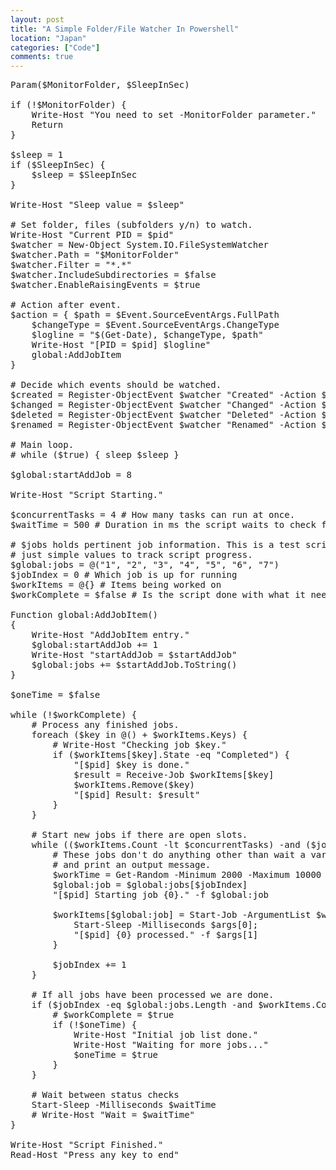 ```yaml
---
layout: post
title: "A Simple Folder/File Watcher In Powershell"
location: "Japan"
categories: ["Code"]
comments: true
---
```


<pre>
Param($MonitorFolder, $SleepInSec)

if (!$MonitorFolder) {
    Write-Host "You need to set -MonitorFolder parameter."
    Return
}

$sleep = 1
if ($SleepInSec) {
    $sleep = $SleepInSec
}

Write-Host "Sleep value = $sleep"

# Set folder, files (subfolders y/n) to watch.
Write-Host "Current PID = $pid"
$watcher = New-Object System.IO.FileSystemWatcher
$watcher.Path = "$MonitorFolder"
$watcher.Filter = "*.*"
$watcher.IncludeSubdirectories = $false
$watcher.EnableRaisingEvents = $true

# Action after event.
$action = { $path = $Event.SourceEventArgs.FullPath
    $changeType = $Event.SourceEventArgs.ChangeType
    $logline = "$(Get-Date), $changeType, $path"
    Write-Host "[PID = $pid] $logline"
    global:AddJobItem
}

# Decide which events should be watched.
$created = Register-ObjectEvent $watcher "Created" -Action $action
$changed = Register-ObjectEvent $watcher "Changed" -Action $action
$deleted = Register-ObjectEvent $watcher "Deleted" -Action $action
$renamed = Register-ObjectEvent $watcher "Renamed" -Action $action

# Main loop.
# while ($true) { sleep $sleep }

$global:startAddJob = 8

Write-Host "Script Starting."

$concurrentTasks = 4 # How many tasks can run at once.
$waitTime = 500 # Duration in ms the script waits to check for job status changes.

# $jobs holds pertinent job information. This is a test script so these are
# just simple values to track script progress.
$global:jobs = @("1", "2", "3", "4", "5", "6", "7")
$jobIndex = 0 # Which job is up for running
$workItems = @{} # Items being worked on
$workComplete = $false # Is the script done with what it needs to do?

Function global:AddJobItem()
{
    Write-Host "AddJobItem entry."
    $global:startAddJob += 1
    Write-Host "startAddJob = $startAddJob"
    $global:jobs += $startAddJob.ToString()
}

$oneTime = $false

while (!$workComplete) {
    # Process any finished jobs.
    foreach ($key in @() + $workItems.Keys) {
        # Write-Host "Checking job $key."
        if ($workItems[$key].State -eq "Completed") {
            "[$pid] $key is done."
            $result = Receive-Job $workItems[$key]
            $workItems.Remove($key)
            "[$pid] Result: $result"
        }
    }
    
    # Start new jobs if there are open slots.
    while (($workItems.Count -lt $concurrentTasks) -and ($jobIndex -lt $global:jobs.Length)) {
        # These jobs don't do anything other than wait a variable amount of time
        # and print an output message.
        $workTime = Get-Random -Minimum 2000 -Maximum 10000
        $global:job = $global:jobs[$jobIndex]
        "[$pid] Starting job {0}." -f $global:job
        
        $workItems[$global:job] = Start-Job -ArgumentList $workTime, $global:job -ScriptBlock {
            Start-Sleep -Milliseconds $args[0];
            "[$pid] {0} processed." -f $args[1]
        }
        
        $jobIndex += 1
    }
    
    # If all jobs have been processed we are done.
    if ($jobIndex -eq $global:jobs.Length -and $workItems.Count -eq 0) {
        # $workComplete = $true
        if (!$oneTime) {
            Write-Host "Initial job list done."
            Write-Host "Waiting for more jobs..."
            $oneTime = $true
        }
    }
    
    # Wait between status checks
    Start-Sleep -Milliseconds $waitTime
    # Write-Host "Wait = $waitTime"
}

Write-Host "Script Finished."
Read-Host "Press any key to end"
</pre>
